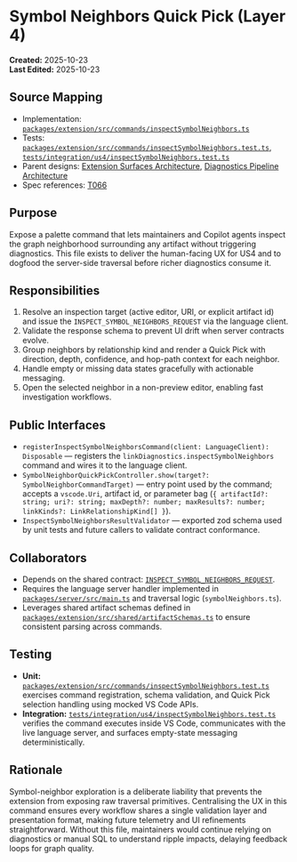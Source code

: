 # Symbol Neighbors Quick Pick (Layer 4)

**Created:** 2025-10-23  
**Last Edited:** 2025-10-23

## Source Mapping
- Implementation: [`packages/extension/src/commands/inspectSymbolNeighbors.ts`](../../../packages/extension/src/commands/inspectSymbolNeighbors.ts)
- Tests: [`packages/extension/src/commands/inspectSymbolNeighbors.test.ts`](../../../packages/extension/src/commands/inspectSymbolNeighbors.test.ts), [`tests/integration/us4/inspectSymbolNeighbors.test.ts`](../../../tests/integration/us4/inspectSymbolNeighbors.test.ts)
- Parent designs: [Extension Surfaces Architecture](../../layer-3/extension-surfaces.mdmd.md), [Diagnostics Pipeline Architecture](../../layer-3/diagnostics-pipeline.mdmd.md)
- Spec references: [T066](../../../specs/001-link-aware-diagnostics/tasks.md)

## Purpose
Expose a palette command that lets maintainers and Copilot agents inspect the graph neighborhood surrounding any artifact without triggering diagnostics. This file exists to deliver the human-facing UX for US4 and to dogfood the server-side traversal before richer diagnostics consume it.

## Responsibilities
1. Resolve an inspection target (active editor, URI, or explicit artifact id) and issue the `INSPECT_SYMBOL_NEIGHBORS_REQUEST` via the language client.
2. Validate the response schema to prevent UI drift when server contracts evolve.
3. Group neighbors by relationship kind and render a Quick Pick with direction, depth, confidence, and hop-path context for each neighbor.
4. Handle empty or missing data states gracefully with actionable messaging.
5. Open the selected neighbor in a non-preview editor, enabling fast investigation workflows.

## Public Interfaces
- `registerInspectSymbolNeighborsCommand(client: LanguageClient): Disposable` — registers the `linkDiagnostics.inspectSymbolNeighbors` command and wires it to the language client.
- `SymbolNeighborQuickPickController.show(target?: SymbolNeighborCommandTarget)` — entry point used by the command; accepts a `vscode.Uri`, artifact id, or parameter bag (`{ artifactId?: string; uri?: string; maxDepth?: number; maxResults?: number; linkKinds?: LinkRelationshipKind[] }`).
- `InspectSymbolNeighborsResultValidator` — exported zod schema used by unit tests and future callers to validate contract conformance.

## Collaborators
- Depends on the shared contract: [`INSPECT_SYMBOL_NEIGHBORS_REQUEST`](../../../packages/shared/src/contracts/symbols.ts).
- Requires the language server handler implemented in [`packages/server/src/main.ts`](../../../packages/server/src/main.ts) and traversal logic (`symbolNeighbors.ts`).
- Leverages shared artifact schemas defined in [`packages/extension/src/shared/artifactSchemas.ts`](../../../packages/extension/src/shared/artifactSchemas.ts) to ensure consistent parsing across commands.

## Testing
- **Unit:** [`packages/extension/src/commands/inspectSymbolNeighbors.test.ts`](../../../packages/extension/src/commands/inspectSymbolNeighbors.test.ts) exercises command registration, schema validation, and Quick Pick selection handling using mocked VS Code APIs.
- **Integration:** [`tests/integration/us4/inspectSymbolNeighbors.test.ts`](../../../tests/integration/us4/inspectSymbolNeighbors.test.ts) verifies the command executes inside VS Code, communicates with the live language server, and surfaces empty-state messaging deterministically.

## Rationale
Symbol-neighbor exploration is a deliberate liability that prevents the extension from exposing raw traversal primitives. Centralising the UX in this command ensures every workflow shares a single validation layer and presentation format, making future telemetry and UI refinements straightforward. Without this file, maintainers would continue relying on diagnostics or manual SQL to understand ripple impacts, delaying feedback loops for graph quality.

